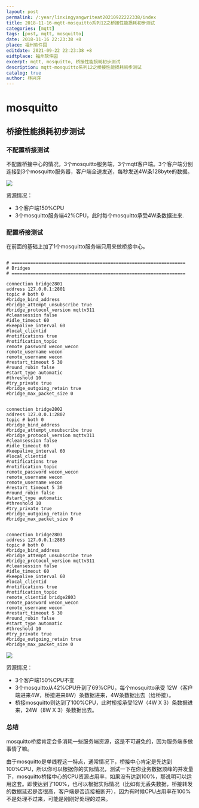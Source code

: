 ```yaml
---
layout: post
permalink: /:year/linxingyangwriteat20210922222338/index
title: 2018-11-16-mqtt-mosquitto系列12之桥接性能损耗初步测试
categories: [mqtt]
tags: [post, mqtt, mosquitto]
date: 2018-11-16 22:23:38 +8
place: 福州软件园
editdate: 2021-09-22 22:23:38 +8
eidtplace: 福州软件园
excerpt: mqtt, mosquitto, 桥接性能损耗初步测试
description: mqtt-mosquitto系列12之桥接性能损耗初步测试
catalog: true
author: 林兴洋
---
```


# mosquitto

## 桥接性能损耗初步测试

### 不配置桥接测试

不配置桥接中心的情况，3个mosquitto服务端，3个mqtt客户端。3个客户端分别连接到3个mosquitto服务器，客户端全速发送，每秒发送4W条128byte的数据。

![](attachments/2021-09-22_18-02-27.jpg)

资源情况：
* 3个客户端150%CPU
* 3个mosquitto服务端42%CPU，此时每个mosquitto承受4W条数据进来.


### 配置桥接测试

在前面的基础上加了1个mosquitto服务端只用来做桥接中心。

```

# =================================================================
# Bridges
# =================================================================

connection bridge2801
address 127.0.0.1:2801
topic # both 0
#bridge_bind_address
#bridge_attempt_unsubscribe true
#bridge_protocol_version mqttv311
#cleansession false
#idle_timeout 60
#keepalive_interval 60
#local_clientid
#notifications true
#notification_topic
remote_password wecon_wecon
remote_username wecon
remote_username wecon
#restart_timeout 5 30
#round_robin false
#start_type automatic
#threshold 10
#try_private true
#bridge_outgoing_retain true
#bridge_max_packet_size 0


connection bridge2802
address 127.0.0.1:2802
topic # both 0
#bridge_bind_address
#bridge_attempt_unsubscribe true
#bridge_protocol_version mqttv311
#cleansession false
#idle_timeout 60
#keepalive_interval 60
#local_clientid
#notifications true
#notification_topic
remote_password wecon_wecon
remote_username wecon
remote_username wecon
#restart_timeout 5 30
#round_robin false
#start_type automatic
#threshold 10
#try_private true
#bridge_outgoing_retain true
#bridge_max_packet_size 0


connection bridge2803
address 127.0.0.1:2803
topic # both 0
#bridge_bind_address
#bridge_attempt_unsubscribe true
#bridge_protocol_version mqttv311
#cleansession false
#idle_timeout 60
#keepalive_interval 60
#local_clientid
#notifications true
#notification_topic
remote_clientid bridge2803
remote_password wecon_wecon
remote_username wecon
#restart_timeout 5 30
#round_robin false
#start_type automatic
#threshold 10
#try_private true
#bridge_outgoing_retain true
#bridge_max_packet_size 0

```

![](attachments/2021-09-22_18-04-02.jpg)

资源情况：
* 3个客户端150%CPU不变
* 3个mosquitto从42%CPU升到了69%CPU，每个mosquitto承受 12W（客户端进来4W，桥接进来8W）条数据进来，4W条数据出去（给桥接）。
* 桥接mosquitto则达到了100%CPU，此时桥接承受12W（4W X 3）条数据进来，24W（8W X 3）条数据出去。


### 总结

mosquitto桥接肯定会多消耗一些服务端资源，这是不可避免的，因为服务端多做事情了嘛。

由于mosquitto是单线程这一特点，通常情况下，桥接中心肯定是先达到100%CPU，所以你可以根据你的实际情况，测试一下在你业务数据顶峰的并发量下，mosquitto桥接中心的CPU资源占用率，如果没有达到100%，那说明可以运用这套。即使达到了100%，也可以根据实际情况（比如有无丢失数据，桥接转发的数据延迟是否很高，客户端是否连接被断开），因为有时候CPU占用率在100%不是处理不过来，可能是刚刚好处理的过来。



